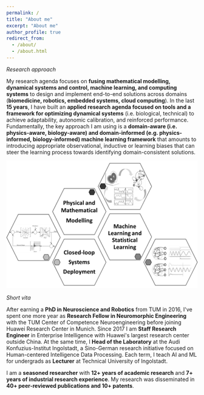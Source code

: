 ```yaml
---
permalink: /
title: "About me"
excerpt: "About me"
author_profile: true
redirect_from: 
  - /about/
  - /about.html
---
```


*Research approach*

My research agenda focuses on **fusing mathematical modelling, dynamical systems and control, machine learning, and computing systems** to design and implement end-to-end solutions across domains (**biomedicine, robotics, embedded systems, cloud computing**). In the last **15 years**, I have built an **applied research agenda focused on tools and a framework for optimizing dynamical systems** (i.e. biological, technical) to achieve adaptability, autonomic calibration, and reinforced performance. Fundamentally, the key approach I am using is a **domain-aware (i.e. physics-aware, biology-aware) and domain-informed (e.g. physics-informed, biology-informed) machine learning framework** that amounts to introducing appropriate observational, inductive or learning biases that can steer the learning process towards identifying domain-consistent solutions.

![image](https://github.com/caxenie/cristianaxenie.github.io/raw/master/images/research-approach.png)
 

*Short vita*

After earning a **PhD in Neuroscience and Robotics** from TUM in 2016, I've spent one more year as **Research Fellow in Neuromorphic Engineering** with the TUM Center of Competence Neuroengineering before joining Huawei Research Center in Munich. Since 2017 I am **Staff Research Engineer** in Enterprise Intelligence with Huawei's largest research center outside China. At the same time, I **Head of the Laboratory** at the Audi Konfuzius-Institut Ingolstadt, a Sino-German research initiative focused on Human-centered Intelligence Data Processing. Each term, I teach AI and ML for undergrads as **Lecturer** at Technical University of Ingolstadt. 

I am a **seasoned researcher** with **12+ years of academic research** and **7+ years of industrial research experience**. My research was disseminated in **40+ peer-reviewed publications and 10+ patents**.

